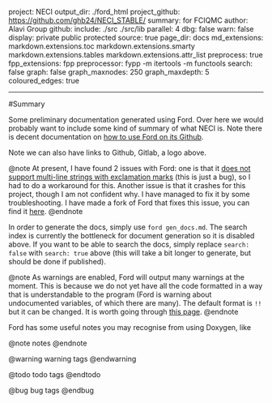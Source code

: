 project: NECI
output_dir: ./ford_html
project_github: https://github.com/ghb24/NECI_STABLE/
summary: for FCIQMC
author: Alavi Group
github:
include: ./src
         ./src/lib
parallel: 4
dbg: false
warn: false
display: private
         public
         protected
source: true
page_dir: docs
md_extensions: markdown.extensions.toc
               markdown.extensions.smarty
               markdown.extensions.tables
               markdown.extensions.attr_list
preprocess: true
fpp_extensions: fpp
preprocessor: fypp -m itertools -m functools
search: false
graph: false
graph_maxnodes: 250
graph_maxdepth: 5
coloured_edges: true

---

<!-- I had these in but they are all default -->
<!-- predocmark_alt: >
predocmark: #
docmark_alt: *
docmark: ! -->

<!-- pandoc -s tmp_neci_dev.tex -o tmp_dev.md -f latex -t markdown_strict-tex_math_dollars+tex_math_single_backslash -->

#Summary

Some preliminary documentation generated using Ford. Over here we would probably
want to include some kind of summary of what NECI is. Note there is decent
documentation on [how to use Ford on its Github](https://github.com/Fortran-FOSS-Programmers/ford/wiki).

Note we can also have links to Github, Gitlab, a logo above.

@note
At present, I have found 2 issues with Ford: one is that it [does not support
multi-line strings with exclamation marks](https://github.com/Fortran-FOSS-Programmers/ford/issues/320) (this is just a bug), so I had to do
a workaround for this. Another issue is that it crashes for this project, though
I am not confident why. I have managed to fix it by some troubleshooting. I have made a fork of Ford that fixes this issue, you can find it [here](https://github.com/jphaupt/ford).
@endnote

In order to generate the docs, simply use `ford gen_docs.md`. The search index
is currently the bottleneck for document generation so it is disabled above. If you want to be able to
search the docs, simply replace `search: false` with `search: true` above (this
will take a bit longer to generate, but should be done if published).

@note
As warnings are enabled, Ford will output many warnings at the moment. This is because we do not yet have all the code formatted in a way
that is understandable to the program (Ford is warning about undocumented variables, of which there are many). The default format is `!!` but it can be changed. It is worth going through [this page](https://github.com/Fortran-FOSS-Programmers/ford/wiki/Writing-Documentation).
@endnote

Ford has some useful notes you may recognise from using Doxygen, like

@note
notes
@endnote

@warning
warning tags
@endwarning

@todo
todo tags
@endtodo

@bug
bug tags
@endbug
